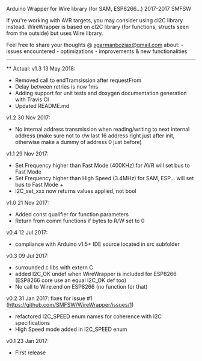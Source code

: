 Arduino Wrapper for Wire library (for SAM, ESP8266...)
2017-2017 SMFSW

If you're working with AVR targets, you may consider using cI2C library instead.
WireWrapper is based on cI2C library (for functions, structs seen from the outside) but uses Wire library.


Feel free to share your thoughts @ xgarmanboziax@gmail.com about:
	- issues encountered
	- optimizations
	- improvements & new functionalities

------------

** Actual:
v1.3	13 May 2018:
- Removed call to endTramsission after requestFrom
- Delay between retries is now 1ms
- Adding support for unit tests and doxygen documentation generation with Travis CI
- Updated README.md

v1.2	30 Nov 2017:
- No internal address transmission when reading/writing to next internal address (make sure not to r/w last 16 address right just after init, otherwise make a dummy of address 0 just before)

v1.1	29 Nov 2017:
- Set Frequency higher than Fast Mode (400KHz) for AVR will set bus to Fast Mode
- Set Frequency higher than High Speed (3.4MHz) for SAM, ESP... will set bus to Fast Mode +
- I2C_set_xxx now returns values applied, not bool

v1.0	21 Nov 2017:
- Added const qualifier for function parameters
- Return from comm functions if bytes to R/W set to 0

v0.4	12 Jul 2017:
- compliance with Arduino v1.5+ IDE source located in src subfolder

v0.3	09 Jul 2017:
- surrounded c libs with extern C
- added I2C_OK undef when WireWrapper is included for ESP8266 (ESP8266 core use an equal I2C_OK def too)
- No call to Wire.end on ESP8266 (no function for that)

v0.2	31 Jan 2017:
fixes for issue #1 (https://github.com/SMFSW/WireWrapper/issues/1)
- refactored I2C_SPEED enum names for coherence with I2C specifications
- High Speed mode added in I2C_SPEED enum

v0.1	23 Jan 2017:
- First release
